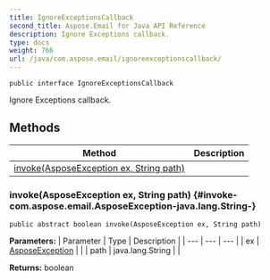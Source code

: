 ```yaml
---
title: IgnoreExceptionsCallback
second_title: Aspose.Email for Java API Reference
description: Ignore Exceptions callback.
type: docs
weight: 766
url: /java/com.aspose.email/ignoreexceptionscallback/
---
```

```
public interface IgnoreExceptionsCallback
```

Ignore Exceptions callback.
## Methods

| Method | Description |
| --- | --- |
| [invoke(AsposeException ex, String path)](#invoke-com.aspose.email.AsposeException-java.lang.String-) |  |
### invoke(AsposeException ex, String path) {#invoke-com.aspose.email.AsposeException-java.lang.String-}
```
public abstract boolean invoke(AsposeException ex, String path)
```




**Parameters:**
| Parameter | Type | Description |
| --- | --- | --- |
| ex | [AsposeException](../../com.aspose.email/asposeexception) |  |
| path | java.lang.String |  |

**Returns:**
boolean
